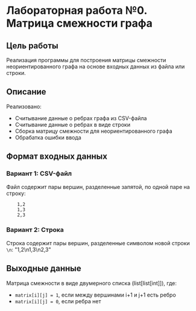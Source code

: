 # Лабораторная работа №0. Матрица смежности графа

## Цель работы
Реализация программы для построения матрицы смежности неориентированного графа на основе входных данных из файла или строки.

## Описание
Реализовано:
- Считывание данные о ребрах графа из CSV-файла
- Считывание данные о ребрах в виде строки
- Сборка матрицу смежности для неориентированного графа
- Обрабатка ошибки ввода

## Формат входных данных

### Вариант 1: CSV-файл
Файл содержит пары вершин, разделенные запятой, по одной паре на строку:
``` 
    1,2
    1,3
    2,3
```

### Вариант 2: Строка
Строка содержит пары вершин, разделенные символом новой строки `\n`:
"1,2\n1,3\n2,3"
## Выходные данные
Матрица смежности в виде двумерного списка (list[list[int]]), где:
- `matrix[i][j] = 1`, если между вершинами i+1 и j+1 есть ребро
- `matrix[i][j] = 0`, если ребра нет
